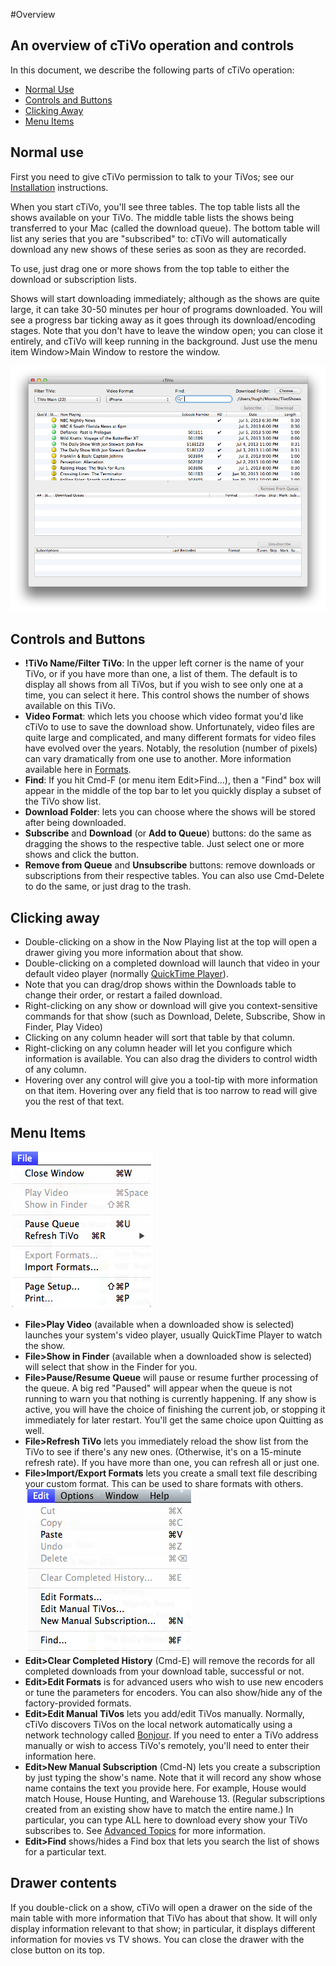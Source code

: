 #Overview
## An overview of cTiVo operation and controls

In this document, we describe the following parts of cTiVo operation:
- [Normal Use](#normal-use)
- [Controls and Buttons](#controls-and-buttons)
- [Clicking Away](#clicking-away)
- [Menu Items](#menu-items)

## Normal use

First you need to give cTiVo permission to talk to your TiVos; see our [Installation](Installation.md) instructions.

When you start cTiVo, you'll see three tables. The top table lists all the shows available on your TiVo. The middle table lists the shows being transferred to your Mac (called the download queue). The bottom table will list any series that you are "subscribed" to: cTiVo will automatically download any new shows of these series as soon as they are recorded.

To use, just drag one or more shows from the top table to either the download or subscription lists. 

Shows will start downloading immediately; although as the shows are quite large, it can take 30-50 minutes per hour of programs downloaded. You will see a progress bar ticking away as it goes through its download/encoding stages. Note that you don't have to leave the window open; you can close it entirely, and cTiVo will keep running in the background. Just use the menu item Window>Main Window to restore the window.

![](cTivoScreen.png)
## Controls and Buttons

- **!TiVo Name/Filter TiVo**: In the upper left corner is the name of your TiVo, or if you have more than one, a list of them. The default is to display all shows from all TiVos, but if you wish to see only one at a time, you can select it here. This control shows the number of shows available on this TiVo.
- **Video Format**: which lets you choose which video format you'd like cTiVo to use to save the download show. Unfortunately, video files are quite large and complicated, and many different formats for video files have evolved over the years. Notably, the resolution (number of pixels) can vary dramatically from one use to another. More information available here in [Formats](AdvancedTopics#Edit_Formats).
- **Find**: If you hit Cmd-F (or menu item Edit>Find...), then a "Find" box will appear in the middle of the top bar to let you quickly display a subset of the TiVo show list.
- **Download Folder**: lets you can choose where the shows will be stored after being downloaded.
- **Subscribe** and **Download** (or **Add to Queue**) buttons: do the same as dragging the shows to the respective table. Just select one or more shows and click the button.
- **Remove from Queue** and **Unsubscribe** buttons: remove downloads or subscriptions from their respective tables. You can also use Cmd-Delete to do the same, or just drag to the trash.

## Clicking away

- Double-clicking on a show in the Now Playing list at the top will open a drawer giving you more information about that show.
- Double-clicking on a completed download will launch that video in your default video player (normally [QuickTime Player](http://www.apple.com/quicktime/)).
- Note that you can drag/drop shows within the Downloads table to change their order, or restart a failed download.
- Right-clicking on any show or download will give you context-sensitive commands for that show (such as Download, Delete, Subscribe, Show in Finder, Play Video)
- Clicking on any column header will sort that table by that column.
- Right-clicking on any column header will let you configure which information is available. You can also drag the dividers to control width of any column.
- Hovering over any control will give you a tool-tip with more information on that item. Hovering over any field that is too narrow to read will give you the rest of that text.

## Menu Items

![](cTiVoFileMenu.png)
- **File>Play Video** (available when a downloaded show is selected) launches your system's video player, usually QuickTime Player to watch the show.
- **File>Show in Finder** (available when a downloaded show is selected) will select that show in the Finder for you.
- **File>Pause/Resume Queue** will pause or resume further processing of the queue. A big red "Paused" will appear when the queue is not running to warn you that nothing is currently happening. If any show is active, you will have the choice of finishing the current job, or stopping it immediately for later restart. You'll get the same choice upon Quitting as well.
- **File>Refresh TiVo** lets you immediately reload the show list from the TiVo to see if there's any new ones. (Otherwise, it's on a 15-minute refresh rate). If you have more than one, you can refresh all or just one.
- **File>Import/Export Formats** lets you create a small text file describing your custom format. This can be used to share formats with others.
![](cTiVoEditMenu.png)
- **Edit>Clear Completed History** (Cmd-E) will remove the records for all completed downloads from your download table, successful or not.
- **Edit>Edit Formats** is for advanced users who wish to use new encoders or tune the parameters for encoders. You can also show/hide any of the factory-provided formats.
- **Edit>Edit Manual TiVos** lets you add/edit TiVos manually. Normally, cTiVo discovers TiVos on the local network automatically using a network technology called [Bonjour](http://www.apple.com/support/bonjour/). If you need to enter a TiVo address manually or wish to access TiVo's remotely, you'll need to enter their information here.
- **Edit>New Manual Subscription** (Cmd-N) lets you create a subscription by just typing the show's name. Note that it will record any show whose name contains the text you provide here. For example, House would match House, House Hunting, and Warehouse 13. (Regular subscriptions created from an existing show have to match the entire name.) In particular, you can type ALL here to download every show your TiVo subscribes to. See [Advanced Topics](Advanced-Topics.md) for more information.
- **Edit>Find** shows/hides a Find box that lets you search the list of shows for a particular text.
## Drawer contents

If you double-click on a show, cTiVo will open a drawer on the side of the main table with more information that TiVo has about that show. It will only display information relevant to that show; in particular, it displays different information for movies vs TV shows. You can close the drawer with the close button on its top.